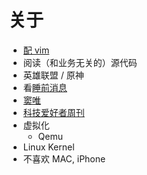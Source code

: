 # 关于

- [配 vim](https://martins3.github.io/My-Linux-Config/nvim.html)
- 阅读（和业务无关的）源代码
- 英雄联盟 / 原神
- 看[睡前消息](https://space.bilibili.com/316568752)
- [窦唯](https://zh.wikipedia.org/wiki/%E7%AA%A6%E5%94%AF)
- [科技爱好者周刊](https://github.com/ruanyf/weekly)
- 虚拟化
  - Qemu
- Linux Kernel
- 不喜欢 MAC, iPhone
